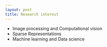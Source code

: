 ```yaml
---
layout: post
title: Research interest
---
```


<ul>
<li><span style="font-size: 100%;">Image processing  and Computational vision</span></li>
<li><span style="font-size: 100%;">Sparse Representations</span></li>
<li><span style="font-size: 100%;">Machine learning and Data science</span></li>
</ul>
